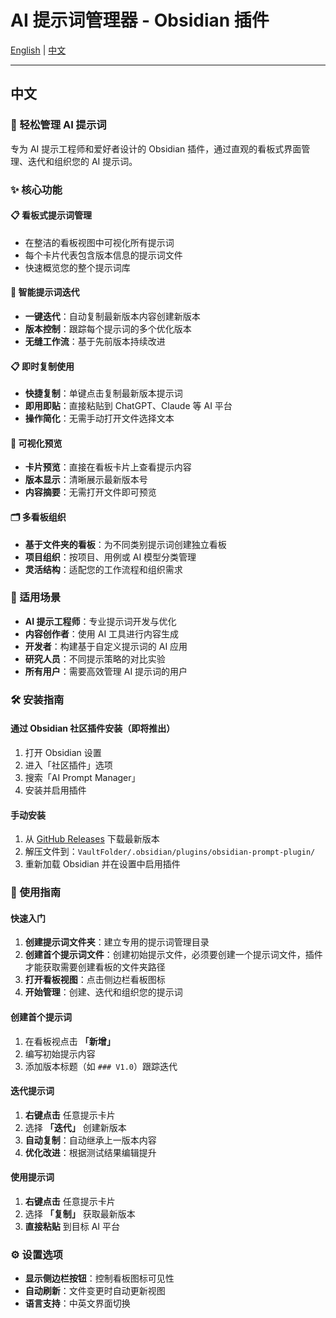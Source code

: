 # AI 提示词管理器 - Obsidian 插件

[English](README.md) | [中文](README-zh.md)

---

## 中文

### 🚀 轻松管理 AI 提示词

专为 AI 提示工程师和爱好者设计的 Obsidian 插件，通过直观的看板式界面管理、迭代和组织您的 AI 提示词。

### ✨ 核心功能

#### 📋 **看板式提示词管理**
- 在整洁的看板视图中可视化所有提示词
- 每个卡片代表包含版本信息的提示词文件
- 快速概览您的整个提示词库

#### 🔄 **智能提示词迭代**
- **一键迭代**：自动复制最新版本内容创建新版本
- **版本控制**：跟踪每个提示词的多个优化版本
- **无缝工作流**：基于先前版本持续改进

#### 📋 **即时复制使用**
- **快捷复制**：单键点击复制最新版本提示词
- **即用即贴**：直接粘贴到 ChatGPT、Claude 等 AI 平台
- **操作简化**：无需手动打开文件选择文本

#### 👀 **可视化预览**
- **卡片预览**：直接在看板卡片上查看提示内容
- **版本显示**：清晰展示最新版本号
- **内容摘要**：无需打开文件即可预览

#### 🗂️ **多看板组织**
- **基于文件夹的看板**：为不同类别提示词创建独立看板
- **项目组织**：按项目、用例或 AI 模型分类管理
- **灵活结构**：适配您的工作流程和组织需求

### 🎯 适用场景

- **AI 提示工程师**：专业提示词开发与优化
- **内容创作者**：使用 AI 工具进行内容生成
- **开发者**：构建基于自定义提示词的 AI 应用
- **研究人员**：不同提示策略的对比实验
- **所有用户**：需要高效管理 AI 提示词的用户

### 🛠️ 安装指南

#### 通过 Obsidian 社区插件安装（即将推出）

1. 打开 Obsidian 设置
2. 进入「社区插件」选项
3. 搜索「AI Prompt Manager」
4. 安装并启用插件

#### 手动安装

1. 从 [GitHub Releases](https://github.com/your-username/obsidian-prompt-plugin/releases) 下载最新版本
2. 解压文件到：`VaultFolder/.obsidian/plugins/obsidian-prompt-plugin/`
3. 重新加载 Obsidian 并在设置中启用插件

### 📖 使用指南

#### 快速入门
1. **创建提示词文件夹**：建立专用的提示词管理目录
2. **创建首个提示词文件**：创建初始提示文件，必须要创建一个提示词文件，插件才能获取需要创建看板的文件夹路径
3. **打开看板视图**：点击侧边栏看板图标
3. **开始管理**：创建、迭代和组织您的提示词

#### 创建首个提示词
1. 在看板视点击 **「新增」**
2. 编写初始提示内容
3. 添加版本标题（如 `### V1.0`）跟踪迭代

#### 迭代提示词
1. **右键点击** 任意提示卡片
2. 选择 **「迭代」** 创建新版本
3. **自动复制**：自动继承上一版本内容
4. **优化改进**：根据测试结果编辑提升

#### 使用提示词
1. **右键点击** 任意提示卡片
2. 选择 **「复制」** 获取最新版本
3. **直接粘贴** 到目标 AI 平台

### ⚙️ 设置选项

- **显示侧边栏按钮**：控制看板图标可见性
- **自动刷新**：文件变更时自动更新视图
- **语言支持**：中英文界面切换